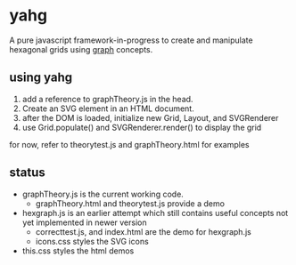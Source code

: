 # yahg

A pure javascript framework-in-progress to create and manipulate hexagonal grids using [graph](<https://en.wikipedia.org/wiki/Graph_(discrete_mathematics)>) concepts.

## using yahg

1. add a reference to graphTheory.js in the head.
1. Create an SVG element in an HTML document.
1. after the DOM is loaded, initialize new Grid, Layout, and SVGRenderer
1. use Grid.populate() and SVGRenderer.render() to display the grid

for now, refer to theorytest.js and graphTheory.html for examples

## status

- graphTheory.js is the current working code.
  - graphTheory.html and theorytest.js provide a demo
- hexgraph.js is an earlier attempt which still contains useful concepts not yet implemented in newer version
  - correcttest.js, and index.html are the demo for hexgraph.js
  - icons.css styles the SVG icons
- this.css styles the html demos
